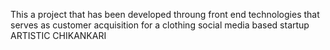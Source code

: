 This a project that has been developed throung front end technologies that serves as customer acquisition for a clothing social media based startup ARTISTIC CHIKANKARI
